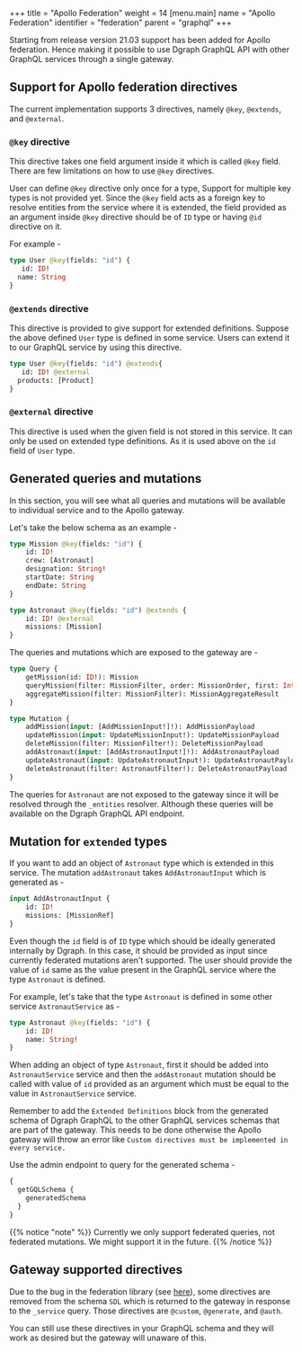 +++
title = "Apollo Federation"
weight = 14
[menu.main]
  name = "Apollo Federation"
  identifier = "federation"
  parent = "graphql"
+++

Starting from release version 21.03 support has been added for Apollo federation. Hence making it possible to use Dgraph GraphQL API with other GraphQL services through a single gateway.

## Support for Apollo federation directives

The current implementation supports 3 directives, namely `@key`, `@extends`, and `@external`.

### `@key` directive
This directive takes one field argument inside it which is called `@key` field. There are few limitations on how to use `@key` directives.

User can define `@key` directive only once for a type, Support for multiple key types is not provided yet.
Since the `@key` field acts as a foreign key to resolve entities from the service where it is extended, the field provided as an argument inside `@key` directive should be of `ID` type or having `@id` directive on it. 

For example -

```graphql
type User @key(fields: "id") {
   id: ID!
  name: String
}
```

### `@extends` directive
This directive is provided to give support for extended definitions. Suppose the above defined `User` type is defined in some service. Users can extend it to our GraphQL service by using this directive.
```graphql
type User @key(fields: "id") @extends{
   id: ID! @external
  products: [Product]
}
```

### `@external` directive
This directive is used when the given field is not stored in this service. It can only be used on extended type definitions. As it is used above on the `id` field of `User` type.

## Generated queries and mutations

In this section, you will see what all queries and mutations will be available to individual service and to the Apollo gateway. 

Let's take the below schema as an example -

```graphql
type Mission @key(fields: "id") {
    id: ID!
    crew: [Astronaut]
    designation: String!
    startDate: String
    endDate: String
}

type Astronaut @key(fields: "id") @extends {
    id: ID! @external
    missions: [Mission]
}
```

The queries and mutations which are exposed to the gateway are -

```graphql
type Query {
	getMission(id: ID!): Mission
	queryMission(filter: MissionFilter, order: MissionOrder, first: Int, offset: Int): [Mission]
	aggregateMission(filter: MissionFilter): MissionAggregateResult
}

type Mutation {
	addMission(input: [AddMissionInput!]!): AddMissionPayload
	updateMission(input: UpdateMissionInput!): UpdateMissionPayload
	deleteMission(filter: MissionFilter!): DeleteMissionPayload
	addAstronaut(input: [AddAstronautInput!]!): AddAstronautPayload
	updateAstronaut(input: UpdateAstronautInput!): UpdateAstronautPayload
	deleteAstronaut(filter: AstronautFilter!): DeleteAstronautPayload
}
```

The queries for `Astronaut` are not exposed to the gateway since it will be resolved through the `_entities` resolver. Although these queries will be available on the Dgraph GraphQL API endpoint.

## Mutation for `extended` types
If you want to add an object of `Astronaut` type which is extended in this service.
The mutation `addAstronaut` takes `AddAstronautInput` which is generated as -

```graphql
input AddAstronautInput {
	id: ID!
	missions: [MissionRef]
}
```

Even though the `id` field is of `ID` type which should be ideally generated internally by Dgraph. In this case, it should be provided as input since currently federated mutations aren't supported. The user should provide the value of `id` same as the value present in the GraphQL service where the type  `Astronaut` is defined.

For example, let's take that the type `Astronaut` is defined in some other service `AstronautService` as -

```graphql
type Astronaut @key(fields: "id") {
    id: ID! 
    name: String!
}
```

When adding an object of type `Astronaut`, first it should be added into `AstronautService` service and then the `addAstronaut` mutation should be called with value of `id` provided as an argument which must be equal to the value in `AstronautService` service.

Remember to add the `Extended Definitions` block from the generated schema of Dgraph GraphQL to the other GraphQL services schemas that are part of the gateway. This needs to be done otherwise the Apollo gateway will throw an error like `Custom directives must be implemented in every service.`

Use the admin endpoint to query for the generated schema -

```graphql
{
  getGQLSchema {
    generatedSchema
  }
}
```

{{% notice "note" %}}
Currently we only support federated queries, not federated mutations. We might support it in the future.
{{% /notice %}}

## Gateway supported directives

Due to the bug in the federation library (see [here](https://github.com/apollographql/federation/issues/346)), some directives are removed from the schema `SDL` which is returned to the gateway in response to the `_service` query. Those directives are `@custom`, `@generate`, and `@auth`.

You can still use these directives in your GraphQL schema and they will work as desired but the gateway will unaware of this.